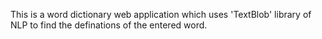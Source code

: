 This is a word dictionary web application which uses 'TextBlob' library of NLP to find the definations of the entered word.